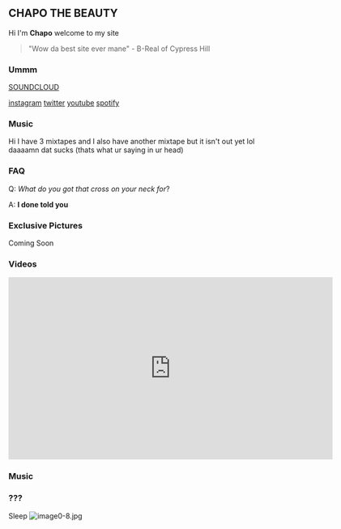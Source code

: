 ## CHAPO THE BEAUTY

Hi I'm **Chapo** welcome to my site

> "Wow da best site ever mane" - B-Real of Cypress Hill


### Ummm
[SOUNDCLOUD](https://soundcloud.com/chapothebeauty "SOUNDCLOUD")


[instagram](https://instagram.com/chapothebeauty "instagram")
[twitter](https://twitter.com/chapothebeauty "twitter")
[youtube](https://www.youtube.com/channel/UC7lng407qfPKmlQBQSOmatQ "youtube")
[spotify](https://open.spotify.com/artist/50IdS28e1U2130dN475nRE "spotify")



### Music

Hi I have 3 mixtapes and I also have another mixtape but it isn't out yet lol daaaamn dat sucks (thats what ur saying in ur head)

### FAQ

Q: _What do you got that cross on your neck for_?

A: **I done told you**

### Exclusive Pictures
Coming Soon


### Videos
<iframe src="https://www.youtube.com/watch?v=fl8giVbsIic"   
width="640" height="360" frameborder="0" ></iframe>







### Music


### ???

Sleep
![image0-8.jpg]({{site.baseurl}}/image0-8.jpg)


